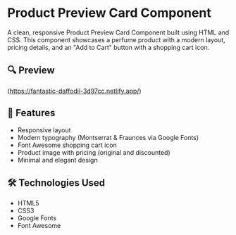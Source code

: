 # Product Preview Card Component

A clean, responsive Product Preview Card Component built using HTML and CSS. This component showcases a perfume product with a modern layout, pricing details, and an "Add to Cart" button with a shopping cart icon.

## 🔍 Preview

(https://fantastic-daffodil-3d97cc.netlify.app/)

## 🚀 Features

- Responsive layout
- Modern typography (Montserrat & Fraunces via Google Fonts)
- Font Awesome shopping cart icon
- Product image with pricing (original and discounted)
- Minimal and elegant design

## 🛠️ Technologies Used

- HTML5
- CSS3
- Google Fonts
- Font Awesome




